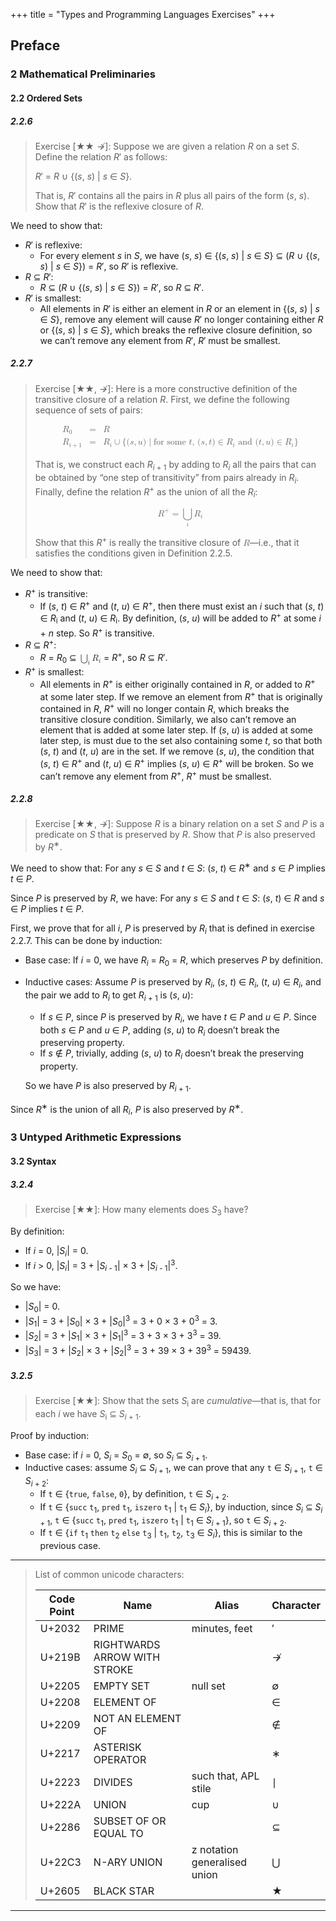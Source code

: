 +++
title = "Types and Programming Languages Exercises"
+++

<!-- markdownlint-disable no-inline-html -->

## Preface

### 2 Mathematical Preliminaries

#### 2.2 Ordered Sets

##### 2.2.6

> Exercise [★★ ↛]: Suppose we are given a relation *R* on a set *S*. Define the relation *R*′ as follows:
>
> *R*′ = *R* ∪ {(*s*, *s*) | *s* ∈ *S*}.
>
> That is, *R*′ contains all the pairs in *R* plus all pairs of the form (*s*, *s*). Show that *R*′ is the reflexive
> closure of *R*.

We need to show that:

- *R*′ is reflexive:
  - For every element *s* in *S*, we have
    (*s*, *s*) ∈ {(*s*, *s*) | *s* ∈ *S*} ⊆ (*R* ∪ {(*s*, *s*) | *s* ∈ *S*}) = *R*′, so *R*′ is reflexive.
- *R* ⊆ *R*′:
  - *R* ⊆ (*R* ∪ {(*s*, *s*) | *s* ∈ *S*}) = *R*′, so *R* ⊆ *R*′.
- *R*′ is smallest:
  - All elements in *R*′ is either an element in *R* or an element in {(*s*, *s*) | *s* ∈ *S*}, remove any element will
    cause *R*′ no longer containing either *R* or {(*s*, *s*) | *s* ∈ *S*}, which breaks the reflexive closure
    definition, so we can’t remove any element from *R*′, *R*′ must be smallest.

##### 2.2.7

> Exercise [★★, ↛]: Here is a more constructive definition of the transitive closure of a relation *R*. First, we
> define the following sequence of sets of pairs:
>
> <math display="block">
>     <mtable>
>         <mtr>
>             <mtd style="text-align: left;"><msub><mi>R</mi><mn>0</mn></msub></mtd>
>             <mtd><mo>=</mo></mtd>
>             <mtd style="text-align: left;"><mi>R</mi></mtd>
>         </mtr>
>         <mtr>
>             <mtd style="text-align: left;"><msub><mi>R</mi><mrow><mi>i</mi><mo>+</mo><mn>1</mn></mrow></msub></mtd>
>             <mtd><mo>=</mo></mtd>
>             <mtd style="text-align: left;">
>                 <msub><mi>R</mi><mi>i</mi></msub>
>                 <mo>∪</mo>
>                 <mo stretchy="false">{</mo>
>                 <mrow><mo stretchy="false">(</mo><mi>s</mi><mo>,</mo><mi>u</mi><mo stretchy="false">)</mo></mrow>
>                 <mo>∣</mo>
>                 <mtext>for some&nbsp;</mtext><mi>t</mi><mtext>,&nbsp;</mtext>
>                 <mrow><mo stretchy="false">(</mo><mi>s</mi><mo>,</mo><mi>t</mi><mo stretchy="false">)</mo></mrow>
>                 <mo>∈</mo>
>                 <msub><mi>R</mi><mi>i</mi></msub>
>                 <mtext>&nbsp;and&nbsp;</mtext>
>                 <mrow><mo stretchy="false">(</mo><mi>t</mi><mo>,</mo><mi>u</mi><mo stretchy="false">)</mo></mrow>
>                 <mo>∈</mo>
>                 <msub><mi>R</mi><mi>i</mi></msub>
>                 <mo stretchy="false">}</mo>
>             </mtd>
>         </mtr>
>     </mtable>
> </math>
>
> That is, we construct each *R*<sub>*i* + 1</sub> by adding to *R*<sub>*i*</sub> all the pairs that can be obtained by
> “one step of transitivity” from pairs already in *R*<sub>*i*</sub>. Finally, define the relation *R*<sup>+</sup> as
> the union of all the *R*<sub>*i*</sub>:
>
> <math display="block">
>     <msup><mi>R</mi><mo>+</mo></msup>
>     <mo>=</mo>
>     <munder>
>         <mo>⋃</mo>
>         <mi>i</mi>
>     </munder>
>     <msub><mi>R</mi><mi>i</mi>
> </math>
>
> Show that this *R*<sup>+</sup> is really the transitive closure of
> <math><mi>R</mi></math>—i.e., that it satisfies the conditions given in Definition 2.2.5.

We need to show that:

- *R*<sup>+</sup> is transitive:
  - If (*s*, *t*) ∈ *R*<sup>+</sup> and (*t*, *u*) ∈ *R*<sup>+</sup>, then there must exist an *i* such that
    (*s*, *t*) ∈ *R*<sub>i</sub> and (*t*, *u*) ∈ *R*<sub>i</sub>. By definition, (*s*, *u*) will be added to
    *R*<sup>+</sup> at some *i* + *n* step. So *R*<sup>+</sup> is transitive.
- *R* ⊆ *R*<sup>+</sup>:
  - *R* = *R*<sub>0</sub> ⊆
    <math><munder><mo>⋃</mo><mi>i</mi></munder><msub><mi>R</mi><mi>i</mi></math> = *R*<sup>+</sup>, so *R* ⊆ *R*′.
- *R*<sup>+</sup> is smallest:
  - All elements in *R*<sup>+</sup> is either originally contained in *R*, or added to
    *R*<sup>+</sup> at some later step. If we remove an element from *R*<sup>+</sup> that is originally contained in
    *R*, *R*<sup>+</sup> will no longer contain *R*, which breaks the transitive closure condition. Similarly, we also
    can’t remove an element that is added at some later step. If (*s*, *u*) is added at some later step, is must due to
    the set also containing some *t*, so that both (*s*, *t*) and (*t*, *u*) are in the set. If we remove (*s*, *u*),
    the condition that (*s*, *t*) ∈ *R*<sup>+</sup> and (*t*, *u*) ∈ *R*<sup>+</sup> implies
    (*s*, *u*) ∈ *R*<sup>+</sup> will be broken. So we can’t remove any element from *R*<sup>+</sup>, *R*<sup>+</sup>
    must be smallest.

##### 2.2.8

> Exercise [★★, ↛]: Suppose *R* is a binary relation on a set *S* and *P* is a predicate on *S* that is preserved by
> *R*. Show that *P* is also preserved by *R*<sup>∗</sup>.

We need to show that: For any *s* ∈ *S* and *t* ∈ *S*: (*s*, *t*) ∈ *R*<sup>∗</sup> and *s* ∈ *P* implies *t* ∈ *P*.

Since *P* is preserved by *R*, we have: For any *s* ∈ *S* and *t* ∈ *S*: (*s*, *t*) ∈ *R* and *s* ∈ *P* implies
*t* ∈ *P*.

First, we prove that for all *i*, *P* is preserved by *R*<sub>*i*</sub> that is defined in exercise 2.2.7. This can be
done by induction:

- Base case: If *i* = 0, we have *R*<sub>*i*</sub> = *R*<sub>0</sub> = *R*, which preserves *P* by definition.
- Inductive cases: Assume *P* is preserved by *R*<sub>*i*</sub>, (*s*, *t*) ∈ *R*<sub>*i*</sub>,
  (*t*, *u*) ∈ *R*<sub>*i*</sub>, and the pair we add to *R*<sub>*i*</sub> to get *R*<sub>*i* + 1</sub> is (*s*, *u*):

  - If *s* ∈ *P*, since *P* is preserved by *R*<sub>*i*</sub>, we have *t* ∈ *P* and *u* ∈ *P*. Since both *s* ∈ *P* and
    *u* ∈ *P*, adding (*s*, *u*) to *R*<sub>*i*</sub> doesn’t break the preserving property.
  - If *s* ∉ *P*, trivially, adding (*s*, *u*) to *R*<sub>*i*</sub> doesn’t break the preserving property.

  So we have *P* is also preserved by *R*<sub>*i* + 1</sub>.

Since *R*<sup>∗</sup> is the union of all *R*<sub>*i*</sub>, *P* is also preserved by *R*<sup>∗</sup>.

### 3 Untyped Arithmetic Expressions

#### 3.2 Syntax

##### 3.2.4

> Exercise [★★]: How many elements does *S*<sub>3</sub> have?

By definition:

- If *i* = 0, |*S*<sub>*i*</sub>| = 0.
- If *i* > 0, |*S*<sub>*i*</sub>| = 3 + |*S*<sub>*i* - 1</sub>| × 3 + |*S*<sub>*i* - 1</sub>|<sup>3</sup>.

So we have:

- |*S*<sub>0</sub>| = 0.
- |*S*<sub>1</sub>| = 3 + |*S*<sub>0</sub>| × 3 + |*S*<sub>0</sub>|<sup>3</sup> = 3 + 0 × 3 + 0<sup>3</sup> = 3.
- |*S*<sub>2</sub>| = 3 + |*S*<sub>1</sub>| × 3 + |*S*<sub>1</sub>|<sup>3</sup> = 3 + 3 × 3 + 3<sup>3</sup> = 39.
- |*S*<sub>3</sub>| = 3 + |*S*<sub>2</sub>| × 3 + |*S*<sub>2</sub>|<sup>3</sup> = 3 + 39 × 3 + 39<sup>3</sup> = 59439.

##### 3.2.5

> Exercise [★★]: Show that the sets *S*<sub>i</sub> are *cumulative*—that is, that for each *i* we have
> *S*<sub>i</sub> ⊆ *S*<sub>*i* + 1</sub>.

Proof by induction:

- Base case: if *i* = 0, *S*<sub>*i*</sub> = *S*<sub>0</sub> = ∅, so *S*<sub>*i*</sub> ⊆ *S*<sub>*i* + 1</sub>.
- Inductive cases: assume *S*<sub>*i*</sub> ⊆ *S*<sub>*i* + 1</sub>, we can prove that any `t` ∈ *S*<sub>*i* + 1</sub>,
  `t` ∈ *S*<sub>*i* + 2</sub>:
  - If `t` ∈ {`true`, `false`, `0`}, by definition, `t` ∈ *S*<sub>*i* + 2</sub>.
  - If `t` ∈ {`succ` `t`<sub>1</sub>, `pred` `t`<sub>1</sub>, `iszero` `t`<sub>1</sub>
    | `t`<sub>1</sub> ∈ *S*<sub>*i*</sub>}, by induction, since *S*<sub>*i*</sub> ⊆ *S*<sub>*i* + 1</sub>,
    `t` ∈ {`succ` `t`<sub>1</sub>, `pred` `t`<sub>1</sub>, `iszero` `t`<sub>1</sub>
    | `t`<sub>1</sub> ∈ *S*<sub>*i* + 1</sub>}, so `t` ∈ *S*<sub>*i* + 2</sub>.
  - If `t` ∈ {`if` `t`<sub>1</sub> `then` `t`<sub>2</sub> `else` `t`<sub>3</sub>
    | `t`<sub>1</sub>, `t`<sub>2</sub>, `t`<sub>3</sub> ∈ *S*<sub>*i*</sub>}, this is similar to the previous case.

------------------------------------------------------------------------------------------------------------------------

> List of common unicode characters:
>
> | Code Point | Name                         | Alias                        | Character |
> | ---------- | ---------------------------- | ---------------------------- | --------- |
> | U+2032     | PRIME                        | minutes, feet                | ′         |
> | U+219B     | RIGHTWARDS ARROW WITH STROKE |                              | ↛         |
> | U+2205     | EMPTY SET                    | null set                     | ∅         |
> | U+2208     | ELEMENT OF                   |                              | ∈         |
> | U+2209     | NOT AN ELEMENT OF            |                              | ∉         |
> | U+2217     | ASTERISK OPERATOR            |                              | ∗         |
> | U+2223     | DIVIDES                      | such that, APL stile         | ∣         |
> | U+222A     | UNION                        | cup                          | ∪         |
> | U+2286     | SUBSET OF OR EQUAL TO        |                              | ⊆         |
> | U+22C3     | N-ARY UNION                  | z notation generalised union | ⋃         |
> | U+2605     | BLACK STAR                   |                              | ★         |

------------------------------------------------------------------------------------------------------------------------
